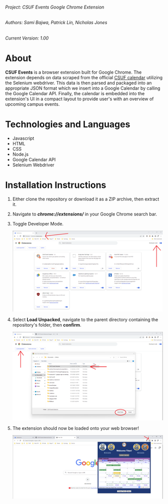 ###### Project: CSUF Events Google Chrome Extension
###### Authors: Sami Bajwa, Patrick Lin, Nicholas Jones
###### Current Version: 1.00

# About
**CSUF Events** is a browser extension built for Google Chrome. The extension depends on data scraped from the official [CSUF calendar](http://calendar.fullerton.edu/) utilizing the Selenium webdriver. This data is then parsed and packaged into an appropriate JSON format which we insert into a Google Calendar by calling the Google Calendar API. Finally, the calendar is embedded into the extension's UI in a compact layout to provide user's with an overview of upcoming campus events.

# Technologies and Languages
* Javascript
* HTML
* CSS
* Node.js
* Google Calendar API
* Selenium Webdriver

# Installation Instructions

1. Either clone the repository or download it as a ZIP archive, then extract it.
2. Navigate to **_chrome://extensions/_** in your Google Chrome search bar.
3. Toggle Developer Mode.

   ![Steps 2 & 3](https://github.com/Arbalest007/CSUF-Events-Extension/blob/4121b798e427ad0be989ddc424e1c9a0ffb3896b/images/Instruction%201.png)

4. Select **Load Unpacked**, navigate to the parent directory containing the repository's folder, then **confirm**.

   ![Step 4](https://github.com/Arbalest007/CSUF-Events-Extension/blob/4121b798e427ad0be989ddc424e1c9a0ffb3896b/images/Instruction%202.png)

5. The extension should now be loaded onto your web browser!

   ![Installation Complete!](https://github.com/Arbalest007/CSUF-Events-Extension/blob/b1a67635a121ccb8ff6e058f73385adc2cd11eed/images/Instruction%203.png)